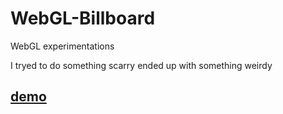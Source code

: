 # WebGL-Billboard
WebGL experimentations

I tryed to do something scarry ended up with something weirdy

## [demo](https://webgl-billboard.herokuapp.com)
